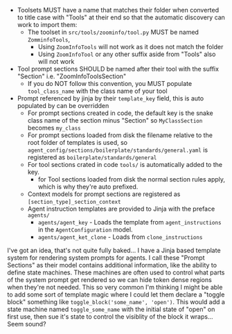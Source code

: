 
- Toolsets MUST have a name that matches their folder when converted to title case with "Tools" at their end so that the automatic discovery can work to import them:
  - The toolset in `src/tools/zoominfo/tool.py` MUST be named `ZomminfoTools`, 
    - Using `ZoomInfoTools` will not work as it does not match the folder
    - Using `ZoomInfoTool` or any other suffix aside from "Tools" also will not work
- Tool prompt sections SHOULD be named after their tool with the suffix "Section" i.e. "ZoomInfoToolsSection"
  - If you do NOT follow this convention, you MUST populate `tool_class_name` with the class name of your tool
- Prompt referenced by jinja by their `template_key` field, this is auto populated by can be overridden
  - For prompt sections created in code, the default key is the snake class name of the section minus "Section" so `MyClassSection` becomes `my_class`
  - For prompt sections loaded from disk the filename relative to the root folder of templates is used, so `agent_config/sections/boilerplate/standards/general.yaml` is registered as `boilerplate/standards/general`
  - For tool sections crated in code `tools/` is automatically added to the key.
    - for Tool sections loaded from disk the normal section rules apply, which is why they're auto prefixed. 
  - Context models for prompt sections are registered as `[section_type]_section_context` 
  - Agent instruction templates are provided to Jinja with the preface `agents/`
    - `agents/agent_key` - Loads the template from `agent_instructions` in the `AgentConfiguration` model.
    - `agents/agent_ket_clone` - Loads from `clone_instructions`

I've got an idea, that's not quite fully baked...  I have a Jinja based template system for rendering system prompts for agents. I call these "Prompt Sections" as their model contains additional information, like the ability to define state machines.  These machines are often used to control what parts of the system prompt get rendered so we can hide token dense regions when they're not needed.  This so very common I'm thinking I might be able to add some sort of template magic where I could let them declare a "toggle block" something like `toggle_block('some_name', 'open')`.  This would add a state machine named `toggle_some_name` with the initial state of "open" on first use, then sue it's state to control the visiblity of the block it wraps...  Seem sound?
